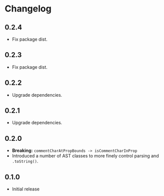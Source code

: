# Changelog

## 0.2.4

- Fix package dist.

## 0.2.3

- Fix package dist.

## 0.2.2

- Upgrade dependencies.

## 0.2.1

- Upgrade dependencies.

## 0.2.0

- **Breaking:** `commentCharAtPropBounds -> isCommentCharInProp`
- Introduced a number of AST classes to more finely control parsing and `.toString()`.

## 0.1.0

- Initial release
